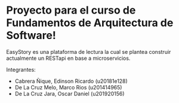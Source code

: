 # Proyecto para el curso de Fundamentos de Arquitectura de Software!

EasyStory es una plataforma de lectura la cual se plantea construir actualmente un RESTapi en base a microservicios.

Integrantes: 
- Cabrera Ñique, Edinson Ricardo (u20181e128)
- De La Cruz Melo, Marco Rios (u201414965)
- De La Cruz Jara, Oscar Daniel (u201920156)